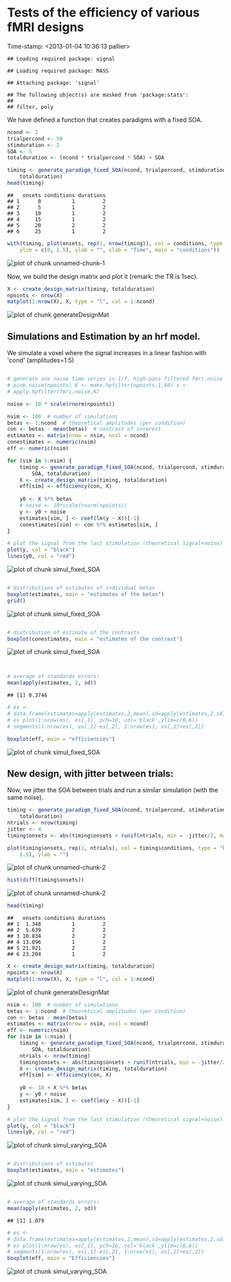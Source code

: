 Tests of the efficiency of various fMRI designs
===============================================

Time-stamp: <2013-01-04 10:36:13 pallier>


```
## Loading required package: signal
```

```
## Loading required package: MASS
```

```
## Attaching package: 'signal'
```

```
## The following object(s) are masked from 'package:stats':
## 
## filter, poly
```


We have defined a function that creates paradigms with a fixed SOA.


```r
ncond <- 2
trialpercond <- 50
stimduration <- 2
SOA <- 5
totalduration <- (ncond * trialpercond * SOA) + SOA

timing <- generate_paradigm_fixed_SOA(ncond, trialpercond, stimduration, SOA, 
    totalduration)
head(timing)
```

```
##   onsets conditions durations
## 1      0          1         2
## 2      5          1         2
## 3     10          1         2
## 4     15          1         2
## 5     20          2         2
## 6     25          1         2
```

```r
with(timing, plot(onsets, rep(1, nrow(timing)), col = conditions, type = "h", 
    ylim = c(0, 1.5), ylab = "", xlab = "Time", main = "conditions"))
```

![plot of chunk unnamed-chunk-1](figure/unnamed-chunk-1.png) 


Now, we build the design matrix and plot it (remark: the TR is 1sec).


```r
X <- create_design_matrix(timing, totalduration)
npoints <- nrow(X)
matplot(1:nrow(X), X, type = "l", col = 1:ncond)
```

![plot of chunk generateDesignMat](figure/generateDesignMat.png) 



Simulations and Estimation by an hrf model. 
------------------------------------------

We simulate a voxel where the signal increases in a linear fashion with 'cond' (amplitudes=1:5)


```r

# generate one noise time series in 1/f, high-pass filtered fmri.noise <-
# pink.noise(npoints) K <- make.hpfilter(npoints,1,60) s <-
# apply.hpfilter(fmri.noise,K)

noise <- 10 * scale(rnorm(npoints))

nsim <- 100  # number of simulations
betas <- 1:ncond  # theoretical amplitudes (per condition)
con <- betas - mean(betas)  # contrast of interest
estimates <- matrix(nrow = nsim, ncol = ncond)
conestimates <- numeric(nsim)
eff <- numeric(nsim)

for (sim in 1:nsim) {
    timing <- generate_paradigm_fixed_SOA(ncond, trialpercond, stimduration, 
        SOA, totalduration)
    X <- create_design_matrix(timing, totalduration)
    eff[sim] <- efficiency(con, X)
    
    y0 <- X %*% betas
    # noise <- 10*scale(rnorm(npoints))
    y <- y0 + noise
    estimates[sim, ] <- coef(lm(y ~ X))[-1]
    conestimates[sim] <- con %*% estimates[sim, ]
}

# plot the signal from the last stimulation (theoretical signal+noise)
plot(y, col = "black")
lines(y0, col = "red")
```

![plot of chunk simul_fixed_SOA](figure/simul_fixed_SOA1.png) 

```r

# distributions of estimates of individual betas
boxplot(estimates, main = "estimates of the betas")
grid()
```

![plot of chunk simul_fixed_SOA](figure/simul_fixed_SOA2.png) 

```r

# distribution of estimate of the contrasts
boxplot(conestimates, main = "estimates of the contrast")
```

![plot of chunk simul_fixed_SOA](figure/simul_fixed_SOA3.png) 

```r


# average of standards errors:
mean(apply(estimates, 2, sd))
```

```
## [1] 0.3746
```

```r
# es <-
# data.frame(estimates=apply(estimates,2,mean),sd=apply(estimates,2,sd))
# es plot(1:nrow(es), es[,1], pch=16, col='black',ylim=c(0,6))
# segments(1:nrow(es), es[,1]-es[,2], 1:nrow(es), es[,1]+es[,2])

boxplot(eff, main = "efficiencies")
```

![plot of chunk simul_fixed_SOA](figure/simul_fixed_SOA4.png) 


New design, with jitter between trials:
--------------------------------------

Now, we jitter the SOA between trials and run a similar simulation (with the same noise).


```r
timing <- generate_paradigm_fixed_SOA(ncond, trialpercond, stimduration, SOA, 
    totalduration)
ntrials <- nrow(timing)
jitter <- 4
timing$onsets <- abs(timing$onsets + runif(ntrials, min = -jitter/2, max = jitter/2))

plot(timing$onsets, rep(1, ntrials), col = timing$conditions, type = "h", ylim = c(0, 
    1.5), ylab = "")
```

![plot of chunk unnamed-chunk-2](figure/unnamed-chunk-21.png) 

```r
hist(diff(timing$onsets))
```

![plot of chunk unnamed-chunk-2](figure/unnamed-chunk-22.png) 

```r
head(timing)
```

```
##   onsets conditions durations
## 1  1.348          1         2
## 2  5.639          2         2
## 3 10.834          2         2
## 4 13.096          1         2
## 5 21.921          2         2
## 6 23.204          1         2
```



```r
X <- create_design_matrix(timing, totalduration)
npoints <- nrow(X)
matplot(1:nrow(X), X, type = "l", col = 1:ncond)
```

![plot of chunk generateDesignMat](figure/generateDesignMat.png) 



```r
nsim <- 100  # number of simulations
betas <- 1:ncond  # theoretical amplitudes (per condition)
con <- betas - mean(betas)
estimates <- matrix(nrow = nsim, ncol = ncond)
eff <- numeric(nsim)
for (sim in 1:nsim) {
    timing <- generate_paradigm_fixed_SOA(ncond, trialpercond, stimduration, 
        SOA, totalduration)
    ntrials <- nrow(timing)
    timing$onsets <- abs(timing$onsets + runif(ntrials, min = -jitter/2, max = jitter/2))
    X <- create_design_matrix(timing, totalduration)
    eff[sim] <- efficiency(con, X)
    
    y0 <- 10 + X %*% betas
    y <- y0 + noise
    estimates[sim, ] <- coef(lm(y ~ X))[-1]
}

# plot the signal from the last stimulation (theoretical signal+noise)
plot(y, col = "black")
lines(y0, col = "red")
```

![plot of chunk simul_varying_SOA](figure/simul_varying_SOA1.png) 

```r

# distributions of estimates
boxplot(estimates, main = "estimates")
```

![plot of chunk simul_varying_SOA](figure/simul_varying_SOA2.png) 

```r

# average of standards errors:
mean(apply(estimates, 2, sd))
```

```
## [1] 1.079
```

```r
# es <-
# data.frame(estimates=apply(estimates,2,mean),sd=apply(estimates,2,sd))
# es plot(1:nrow(es), es[,1], pch=16, col='black',ylim=c(0,6))
# segments(1:nrow(es), es[,1]-es[,2], 1:nrow(es), es[,1]+es[,2])
boxplot(eff, main = "Efficiencies")
```

![plot of chunk simul_varying_SOA](figure/simul_varying_SOA3.png) 



